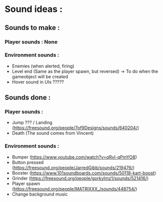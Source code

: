 # Sound ideas :

## Sounds to make :

### Player sounds : None

### Environment sounds :
- Enemies (when alerted, firing)
- Level end (Same as the player spawn, but reversed) -> To do when the gameobject will be created
- Hover sound in UIs ?????




## Sounds done :

### Player sounds :
- Jump ??? / Landing (https://freesound.org/people/7of9Designs/sounds/640204/)
- Death (The sound comes from Vincent)

### Environment sounds :
- Bumper (https://www.youtube.com/watch?v=qRvI-qPmYO8)
- Button pressed (https://freesound.org/people/JarredGibb/sounds/219476/)
- Booster (https://www.101soundboards.com/sounds/50118-kart-boost)
- Grinder (https://freesound.org/people/gorkylmz1/sounds/521416/)
- Player spawn (https://freesound.org/people/MATRIXXX_/sounds/448754/)
- Change background music
